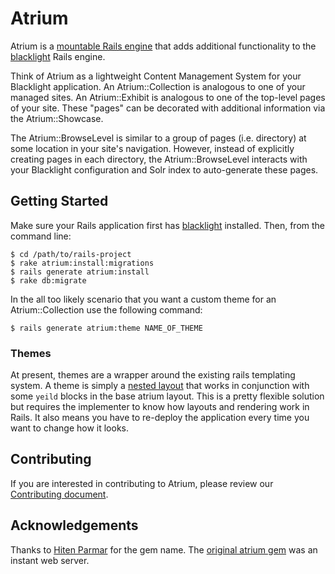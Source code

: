 # Atrium

Atrium is a [mountable Rails engine](http://guides.rubyonrails.org/engines.html)
that adds additional functionality to the
[blacklight](https://github.com/projectblacklight/blacklight) Rails engine.

Think of Atrium as a lightweight Content Management System for your Blacklight
application. An Atrium::Collection is analogous to one of your managed sites. An
Atrium::Exhibit is analogous to one of the top-level pages of your site. These
"pages" can be decorated with additional information via the Atrium::Showcase.

The Atrium::BrowseLevel is similar to a group of pages (i.e. directory) at some
location in your site's navigation. However, instead of explicitly creating
pages in each directory, the Atrium::BrowseLevel interacts with your Blacklight
configuration and Solr index to auto-generate these pages.

## Getting Started

Make sure your Rails application first has
[blacklight](https://github.com/projectblacklight/blacklight) installed. Then,
from the command line:

    $ cd /path/to/rails-project
    $ rake atrium:install:migrations
    $ rails generate atrium:install
    $ rake db:migrate

In the all too likely scenario that you want a custom theme for an
Atrium::Collection use the following command:

    $ rails generate atrium:theme NAME_OF_THEME

### Themes

At present, themes are a wrapper around the existing rails templating system. A
theme is simply a [nested layout][3] that works in conjunction with some `yeild`
blocks in the base atrium layout. This is a pretty flexible solution but
requires the implementer to know how layouts and rendering work in Rails. It
also means you have to re-deploy the application every time you want to change
how it looks.

## Contributing

If you are interested in contributing to Atrium, please review our
[Contributing document](CONTRIBUTING).

## Acknowledgements
Thanks to [Hiten Parmar][4] for the gem name. The [original atrium gem][5] was
an instant web server.

[1]: https://jira.duraspace.org/browse/HYGALL
[2]: https://github.com/projectblacklight/blacklight
[3]: http://guides.rubyonrails.org/layouts_and_rendering.html#using-nested-layouts
[4]: http://www.hitenparmar.com/
[5]: https://github.com/hrp/atrium
